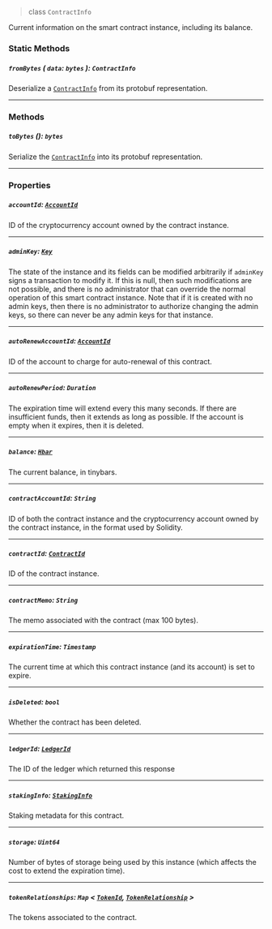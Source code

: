 > class `ContractInfo`

Current information on the smart contract instance, including its balance.

### Static Methods

##### `fromBytes` ( `data`: `bytes` ): `ContractInfo`

Deserialize a [`ContractInfo`](ContractInfo) from its protobuf representation.

---

### Methods

##### `toBytes` (): `bytes`

Serialize the [`ContractInfo`](ContractInfo) into its protobuf representation.

---

### Properties

##### `accountId`: [`AccountId`](../cryptocurrency/AccountId.md)

ID of the cryptocurrency account owned by the contract instance.

---

##### `adminKey`: [`Key`](../cryptography/Key.md)

The state of the instance and its fields can be modified arbitrarily if `adminKey` signs a transaction to modify it.
If this is null, then such modifications are not possible, and there is no administrator that can override the normal operation of this smart contract instance.
Note that if it is created with no admin keys, then there is no administrator to authorize changing the admin keys, so there can never be any admin keys for that instance.

---

##### `autoRenewAccountId`: [`AccountId`](../cryptocurrency/AccountId)

ID of the account to charge for auto-renewal of this contract.

---

##### `autoRenewPeriod`: `Duration`

The expiration time will extend every this many seconds.
If there are insufficient funds, then it extends as long as possible.
If the account is empty when it expires, then it is deleted.

---

##### `balance`: [`Hbar`](../Hbar.md)

The current balance, in tinybars.

---

##### `contractAccountId`: `String`

ID of both the contract instance and the cryptocurrency account owned by the contract instance, in the format used by Solidity.

---

##### `contractId`: [`ContractId`](ContractId.md)

ID of the contract instance.

---

##### `contractMemo`: `String`

The memo associated with the contract (max 100 bytes).

---

##### `expirationTime`: `Timestamp`

The current time at which this contract instance (and its account) is set to expire.

---

##### `isDeleted`: `bool`

Whether the contract has been deleted.

---

##### `ledgerId`: [`LedgerId`](../LedgerId.md)

The ID of the ledger which returned this response

---

##### `stakingInfo`: [`StakingInfo`](../StakingInfo.md)

Staking metadata for this contract.

---

##### `storage`: `Uint64`

Number of bytes of storage being used by this instance (which affects the cost to extend the expiration time).

---

##### `tokenRelationships`: `Map` < [`TokenId`](../token/TokenId.md), [`TokenRelationship`](../token/TokenRelationship.md) >

The tokens associated to the contract.
